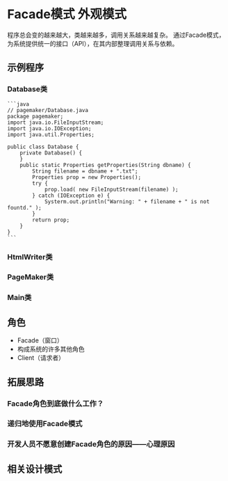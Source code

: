 # Facade模式 外观模式

程序总会变的越来越大，类越来越多，调用关系越来越复杂。
通过Facade模式，为系统提供统一的接口（API），在其内部整理调用关系与依赖。

## 示例程序
### Database类
	
	```java
	// pagemaker/Database.java
	package pagemaker;
	import java.io.FileInputStream;
	import java.io.IOException;
	import java.util.Properties;
	
	public class Database {
		private Database() {
		}
		public static Properties getProperties(String dbname) {
			String filename = dbname + ".txt";
			Properties prop = new Properties();
			try {
				prop.load( new FileInputStream(filename) );
			} catch (IOException e) {
				Systerm.out.println("Warning: " + filename + " is not fountd." );
			}
			return prop;
		}
	}
	```
	
### HtmlWriter类
### PageMaker类
### Main类

## 角色
* Facade（窗口）
* 构成系统的许多其他角色
* Client（请求者）

## 拓展思路
### Facade角色到底做什么工作？
### 递归地使用Facade模式
### 开发人员不愿意创建Facade角色的原因——心理原因

## 相关设计模式
